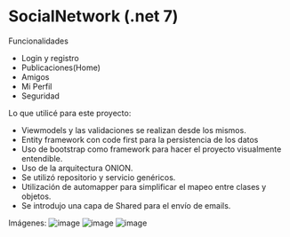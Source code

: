 # SocialNetwork (.net 7)

Funcionalidades

- Login y registro
- Publicaciones(Home)
- Amigos
- Mi Perfil
- Seguridad

Lo que utilicé para este proyecto:

- Viewmodels y las validaciones se realizan desde los mismos.
- Entity framework con code first para la persistencia de los datos
- Uso de bootstrap como framework para hacer el proyecto visualmente entendible.
- Uso de la arquitectura ONION.
- Se utilizó repositorio y servicio genéricos.
- Utilización de automapper para simplificar el mapeo entre clases y objetos.
- Se introdujo una capa de Shared para el envío de emails.

Imágenes: 
![image](https://github.com/chamilqs/SocialNetwork/assets/114354322/78a79c81-9b4b-46ce-9c7f-96bf8c7c8834)
![image](https://github.com/chamilqs/SocialNetwork/assets/114354322/cd397a84-5f25-444f-a062-795bc6c2f654)
![image](https://github.com/chamilqs/SocialNetwork/assets/114354322/15f18501-dfe5-4270-ae46-41553a66cef4)

